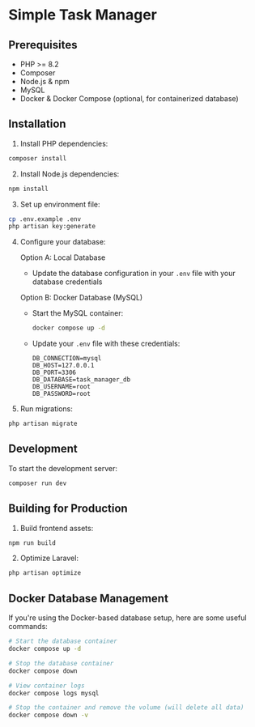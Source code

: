 # Simple Task Manager

## Prerequisites

- PHP >= 8.2
- Composer
- Node.js & npm
- MySQL
- Docker & Docker Compose (optional, for containerized database)

## Installation


1. Install PHP dependencies:
```bash
composer install
```

2. Install Node.js dependencies:
```bash
npm install
```

3. Set up environment file:
```bash
cp .env.example .env
php artisan key:generate
```

4. Configure your database:

   Option A: Local Database
   - Update the database configuration in your `.env` file with your database credentials

   Option B: Docker Database (MySQL)
   - Start the MySQL container:
     ```bash
     docker compose up -d
     ```
   - Update your `.env` file with these credentials:
     ```
     DB_CONNECTION=mysql
     DB_HOST=127.0.0.1
     DB_PORT=3306
     DB_DATABASE=task_manager_db
     DB_USERNAME=root
     DB_PASSWORD=root
     ```

5. Run migrations:
```bash
php artisan migrate
```

## Development

To start the development server:

```bash
composer run dev
```
## Building for Production

1. Build frontend assets:
```bash
npm run build
```

2. Optimize Laravel:
```bash
php artisan optimize
```

## Docker Database Management

If you're using the Docker-based database setup, here are some useful commands:

```bash
# Start the database container
docker compose up -d

# Stop the database container
docker compose down

# View container logs
docker compose logs mysql

# Stop the container and remove the volume (will delete all data)
docker compose down -v
```